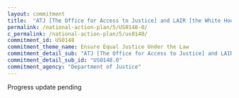 ```yaml
---
layout: commitment
title:  "ATJ [The Office for Access to Justice] and LAIR [the White House Legal Aid Interagency Roundtable] commit to continue work across agencies to increase access to justice for individuals."
permalink: /national-action-plan/5/US0148-0/
c_permalink: /national-action-plan/5/us0148/
commitment_id: US0148
commitment_theme_name: Ensure Equal Justice Under the Law
commitment_detail_sub: "ATJ [The Office for Access to Justice] and LAIR [the White House Legal Aid Interagency Roundtable] commit to continue work across agencies to increase access to justice for individuals."
commitment_detail_sub_id: "US0148.0"
commitment_agency: "Department of Justice"
---
```


Progress update pending
